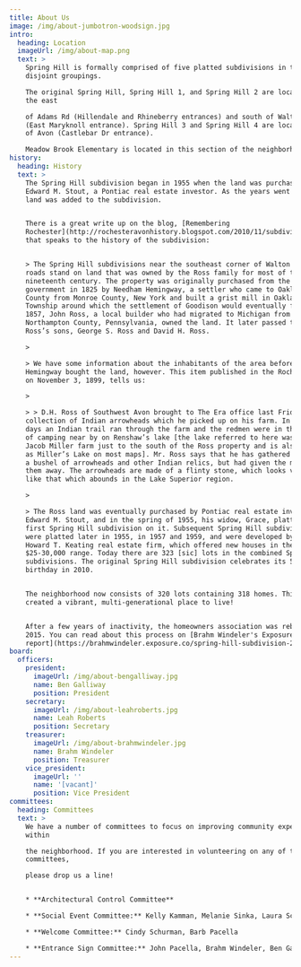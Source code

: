 ```yaml
---
title: About Us
image: /img/about-jumbotron-woodsign.jpg
intro:
  heading: Location
  imageUrl: /img/about-map.png
  text: >
    Spring Hill is formally comprised of five platted subdivisions in two
    disjoint groupings.

    The original Spring Hill, Spring Hill 1, and Spring Hill 2 are located to
    the east

    of Adams Rd (Hillendale and Rhineberry entrances) and south of Walton Blvd
    (East Maryknoll entrance). Spring Hill 3 and Spring Hill 4 are located north
    of Avon (Castlebar Dr entrance).

    Meadow Brook Elementary is located in this section of the neighborhood.
history:
  heading: History
  text: >
    The Spring Hill subdivision began in 1955 when the land was purchased by
    Edward M. Stout, a Pontiac real estate investor. As the years went on, more
    land was added to the subdivision.


    There is a great write up on the blog, [Remembering
    Rochester](http://rochesteravonhistory.blogspot.com/2010/11/subdivision-stories-spring-hill.html),
    that speaks to the history of the subdivision:


    > The Spring Hill subdivisions near the southeast corner of Walton and Adams
    roads stand on land that was owned by the Ross family for most of the
    nineteenth century. The property was originally purchased from the federal
    government in 1825 by Needham Hemingway, a settler who came to Oakland
    County from Monroe County, New York and built a grist mill in Oakland
    Township around which the settlement of Goodison would eventually form. By
    1857, John Ross, a local builder who had migrated to Michigan from
    Northampton County, Pennsylvania, owned the land. It later passed to John
    Ross’s sons, George S. Ross and David H. Ross.

    >

    > We have some information about the inhabitants of the area before Needham
    Hemingway bought the land, however. This item published in the Rochester Era
    on November 3, 1899, tells us:

    >

    > > D.H. Ross of Southwest Avon brought to The Era office last Friday a rare
    collection of Indian arrowheads which he picked up on his farm. In early
    days an Indian trail ran through the farm and the redmen were in the habit
    of camping near by on Renshaw’s lake [the lake referred to here was on the
    Jacob Miller farm just to the south of the Ross property and is also known
    as Miller’s Lake on most maps]. Mr. Ross says that he has gathered more than
    a bushel of arrowheads and other Indian relics, but had given the most of
    them away. The arrowheads are made of a flinty stone, which looks very much
    like that which abounds in the Lake Superior region.

    >

    > The Ross land was eventually purchased by Pontiac real estate investor
    Edward M. Stout, and in the spring of 1955, his widow, Grace, platted the
    first Spring Hill subdivision on it. Subsequent Spring Hill subdivisions
    were platted later in 1955, in 1957 and 1959, and were developed by the
    Howard T. Keating real estate firm, which offered new houses in the
    $25-30,000 range. Today there are 323 [sic] lots in the combined Spring Hill
    subdivisions. The original Spring Hill subdivision celebrates its 55th
    birthday in 2010.


    The neighborhood now consists of 320 lots containing 318 homes. This has
    created a vibrant, multi-generational place to live!


    After a few years of inactivity, the homeowners association was rebooted in
    2015. You can read about this process on [Brahm Windeler's Exposure
    report](https://brahmwindeler.exposure.co/spring-hill-subdivision-2015-04).
board:
  officers:
    president:
      imageUrl: /img/about-bengalliway.jpg
      name: Ben Galliway
      position: President
    secretary:
      imageUrl: /img/about-leahroberts.jpg
      name: Leah Roberts
      position: Secretary
    treasurer:
      imageUrl: /img/about-brahmwindeler.jpg
      name: Brahm Windeler
      position: Treasurer
    vice_president:
      imageUrl: ''
      name: '[vacant]'
      position: Vice President
committees:
  heading: Committees
  text: >
    We have a number of committees to focus on improving community experience
    within

    the neighborhood. If you are interested in volunteering on any of these
    committees,

    please drop us a line!


    * **Architectural Control Committee**

    * **Social Event Committee:** Kelly Kamman, Melanie Sinka, Laura Schlitt

    * **Welcome Committee:** Cindy Schurman, Barb Pacella

    * **Entrance Sign Committee:** John Pacella, Brahm Windeler, Ben Galliway
---
```


